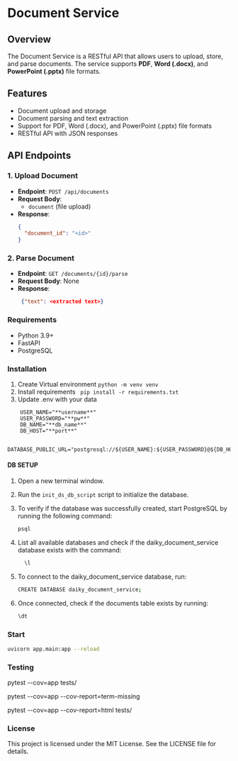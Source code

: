 # Document Service

## Overview
The Document Service is a RESTful API that allows users to upload, store, and parse documents. The service supports **PDF**, **Word (.docx)**, and **PowerPoint (.pptx)** file formats.

## Features
- Document upload and storage
- Document parsing and text extraction
- Support for PDF, Word (.docx), and PowerPoint (.pptx) file formats
- RESTful API with JSON responses

## API Endpoints

### 1. Upload Document
- **Endpoint**: `POST /api/documents`
- **Request Body**: 
  - `document` (file upload)
- **Response**:
  ```json
  {
    "document_id": "<id>"
  }
  
### 2. Parse Document
- **Endpoint**: `GET /documents/{id}/parse`
- **Request Body**: None
- **Response**:
  ```json
   {"text": <extracted text>}
  
### Requirements
- Python 3.9+
- FastAPI
- PostgreSQL

### Installation
1. Create Virtual environment ```python -m venv venv```
2. Install requirements ``` pip install -r requirements.txt```
3. Update .env with your data
``` 
    USER_NAME="**username**"
    USER_PASSWORD="**pw**"
    DB_NAME="**db_name**"    
    DB_HOST="**port**"

    DATABASE_PUBLIC_URL="postgresql://${USER_NAME}:${USER_PASSWORD}@${DB_HOST}/${DB_NAME}"
```
 
#### DB SETUP
1. Open a new terminal window.
2. Run the `init_ds_db_script` script to initialize the database.
3. To verify if the database was successfully created, start PostgreSQL by running the following command:
   
   ```bash
   psql
4. List all available databases and check if the daiky_document_service database exists with the command:
   ```bash
     \l
5. To connect to the daiky_document_service database, run:
    ```bash
   CREATE DATABASE daiky_document_service;

6. Once connected, check if the documents table exists by running:
    ```bash
   \dt

### Start
```bash
uvicorn app.main:app --reload
```
### Testing
pytest --cov=app tests/

pytest --cov=app --cov-report=term-missing

pytest --cov=app --cov-report=html tests/
### License
This project is licensed under the MIT License. See the LICENSE file for details.
